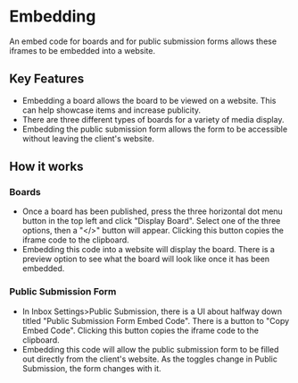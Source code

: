 # Embedding 

An embed code for boards and for public submission forms allows these iframes to be embedded into a website.


## Key Features
- Embedding a board allows the board to be viewed on a website.  This can help showcase items and increase publicity.
- There are three different types of boards for a variety of media display.
- Embedding the public submission form allows the form to be accessible without leaving the client's website.


## How it works 


### Boards
- Once a board has been published, press the three horizontal dot menu button in the top left and click "Display Board". Select one of the three options, then a "</>" button will appear. Clicking this button copies the iframe code to the clipboard.
- Embedding this code into a website will display the board.  There is a preview option to see what the board will look like once it has been embedded.


### Public Submission Form
- In Inbox Settings>Public Submission, there is a UI about halfway down titled "Public Submission Form Embed Code".  There is a button to "Copy Embed Code".  Clicking this button copies the iframe code to the clipboard.
- Embedding this code will allow the public submission form to be filled out directly from the client's website.  As the toggles change in Public Submission, the form changes with it.
